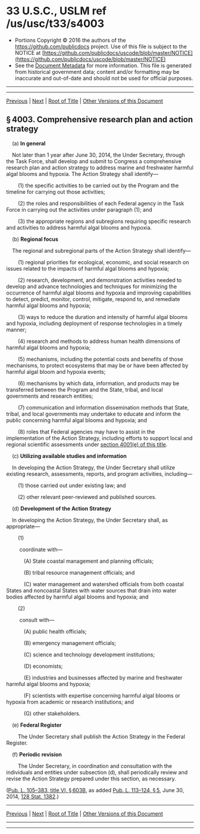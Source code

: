 ---
---

# 33 U.S.C., USLM ref /us/usc/t33/s4003

* Portions Copyright © 2016 the authors of the https://github.com/publicdocs project.
  Use of this file is subject to the NOTICE at [https://github.com/publicdocs/uscode/blob/master/NOTICE](https://github.com/publicdocs/uscode/blob/master/NOTICE)
* See the [Document Metadata](././../../../..//README.md) for more information.
  This file is generated from historical government data; content and/or formatting may be inaccurate and out-of-date and should not be used for official purposes.

----------
----------

[Previous](./../../../..//us/usc/t33/ch53/m__us_usc_t33_s4002.md) | [Next](./../../../..//us/usc/t33/ch53/m__us_usc_t33_s4004.md) | [Root of Title](./../../../../) | [Other Versions of this Document](https://publicdocs.github.io/go/links?ns=uslm&ref=%2Fus%2Fusc%2Ft33%2Fs4003)

## § 4003. Comprehensive research plan and action strategy

    (a) __In general__ 

    Not later than 1 year after June 30, 2014, the Under Secretary, through the Task Force, shall develop and submit to Congress a comprehensive research plan and action strategy to address marine and freshwater harmful algal blooms and hypoxia. The Action Strategy shall identify—

        (1) the specific activities to be carried out by the Program and the timeline for carrying out those activities;

        (2) the roles and responsibilities of each Federal agency in the Task Force in carrying out the activities under paragraph (1); and

        (3) the appropriate regions and subregions requiring specific research and activities to address harmful algal blooms and hypoxia.

    (b) __Regional focus__ 

    The regional and subregional parts of the Action Strategy shall identify—

        (1) regional priorities for ecological, economic, and social research on issues related to the impacts of harmful algal blooms and hypoxia;

        (2) research, development, and demonstration activities needed to develop and advance technologies and techniques for minimizing the occurrence of harmful algal blooms and hypoxia and improving capabilities to detect, predict, monitor, control, mitigate, respond to, and remediate harmful algal blooms and hypoxia;

        (3) ways to reduce the duration and intensity of harmful algal blooms and hypoxia, including deployment of response technologies in a timely manner;

        (4) research and methods to address human health dimensions of harmful algal blooms and hypoxia;

        (5) mechanisms, including the potential costs and benefits of those mechanisms, to protect ecosystems that may be or have been affected by harmful algal bloom and hypoxia events;

        (6) mechanisms by which data, information, and products may be transferred between the Program and the State, tribal, and local governments and research entities;

        (7) communication and information dissemination methods that State, tribal, and local governments may undertake to educate and inform the public concerning harmful algal blooms and hypoxia; and

        (8) roles that Federal agencies may have to assist in the implementation of the Action Strategy, including efforts to support local and regional scientific assessments under [section 4001(e) of this title][/us/usc/t33/s4001/e].

    (c) __Utilizing available studies and information__ 

    In developing the Action Strategy, the Under Secretary shall utilize existing research, assessments, reports, and program activities, including—

        (1) those carried out under existing law; and

        (2) other relevant peer-reviewed and published sources.

    (d) __Development of the Action Strategy__ 

    In developing the Action Strategy, the Under Secretary shall, as appropriate—

        (1)

         coordinate with—

            (A) State coastal management and planning officials;

            (B) tribal resource management officials; and

            (C) water management and watershed officials from both coastal States and noncoastal States with water sources that drain into water bodies affected by harmful algal blooms and hypoxia; and

        (2)

         consult with—

            (A) public health officials;

            (B) emergency management officials;

            (C) science and technology development institutions;

            (D) economists;

            (E) industries and businesses affected by marine and freshwater harmful algal blooms and hypoxia;

            (F) scientists with expertise concerning harmful algal blooms or hypoxia from academic or research institutions; and

            (G) other stakeholders.

    (e) __Federal Register__ 

        The Under Secretary shall publish the Action Strategy in the Federal Register.

    (f) __Periodic revision__ 

        The Under Secretary, in coordination and consultation with the individuals and entities under subsection (d), shall periodically review and revise the Action Strategy prepared under this section, as necessary.

([Pub. L. 105–383, title VI, § 603B][/us/pl/105/383/s603B], as added [Pub. L. 113–124, § 5][/us/pl/113/124/s5], June 30, 2014, [128 Stat. 1382][/us/stat/128/1382].)

----------

[Previous](./../../../..//us/usc/t33/ch53/m__us_usc_t33_s4002.md) | [Next](./../../../..//us/usc/t33/ch53/m__us_usc_t33_s4004.md) | [Root of Title](./../../../../) | [Other Versions of this Document](https://publicdocs.github.io/go/links?ns=uslm&ref=%2Fus%2Fusc%2Ft33%2Fs4003)

----------
----------

[/us/usc/t33/s4001/e]: https://publicdocs.github.io/go/links?ns=uslm&ref=%2Fus%2Fusc%2Ft33%2Fs4001%2Fe
[/us/pl/105/383/s603B]: https://publicdocs.github.io/go/links?ns=uslm&ref=%2Fus%2Fpl%2F105%2F383%2Fs603B
[/us/pl/113/124/s5]: https://publicdocs.github.io/go/links?ns=uslm&ref=%2Fus%2Fpl%2F113%2F124%2Fs5
[/us/stat/128/1382]: https://publicdocs.github.io/go/links?ns=uslm&ref=%2Fus%2Fstat%2F128%2F1382



